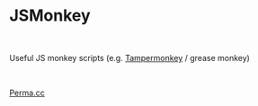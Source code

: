 JSMonkey
========

<br>

Useful JS monkey scripts (e.g. [Tampermonkey](https://www.tampermonkey.net/) / grease monkey)

<br>

[Perma.cc](/Perma.cc/README.md)

